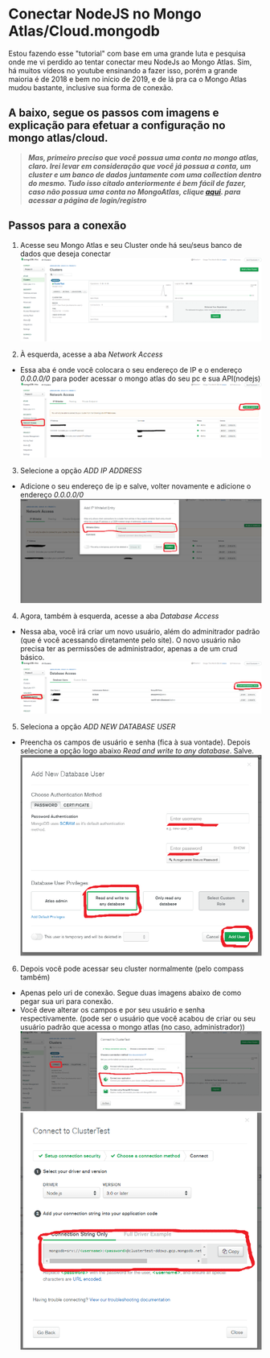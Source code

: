 # Conectar NodeJS no Mongo Atlas/Cloud.mongodb

Estou fazendo esse "tutorial" com base em uma grande luta e pesquisa onde me vi perdido ao tentar conectar meu NodeJs ao Mongo Atlas. Sim, há muitos vídeos no youtube ensinando a fazer isso, porém a grande maioria é de 2018 e bem no início de 2019, e de lá pra ca o Mongo Atlas mudou bastante, inclusive sua forma de conexão.

## A baixo, segue os passos com imagens e explicação para efetuar a configuração no mongo atlas/cloud.

> ***Mas, primeiro preciso que você possua uma conta no mongo atlas, claro. Irei levar em consideração que você já possua a conta, um cluster e um banco de dados juntamente com uma collection dentro do mesmo. Tudo isso citado anteriormente é bem fácil de fazer, caso não possua uma conta no MongoAtlas, clique [aqui](https://www.mongodb.com/cloud/atlas/lp/general/try?utm_source=google&utm_campaign=gs_americas_brazil_search_brand_atlas_desktop&utm_term=mongo%20atlas&utm_medium=cpc_paid_search&utm_ad=e&gclid=EAIaIQobChMIjZjZwYKY6AIVC4iRCh0J3w7aEAAYASAAEgImQ_D_BwE). para acessar a página de login/registro***

## Passos para a conexão

1. Acesse seu Mongo Atlas e seu Cluster onde há seu/seus banco de dados que deseja conectar
![print1](imgs/acesse-o-cluster.png)

2. À esquerda, acesse a aba _Network Access_ 
- Essa aba é onde você colocara o seu endereço de IP e o endereço _0.0.0.0/0_ para poder acessar o mongo atlas do seu pc e sua API(nodejs)
![print2](imgs/acesse-a-aba-networkacess.png)

3. Selecione a opção _ADD IP ADDRESS_
- Adicione o seu endereço de ip e salve, volter novamente e adicione o endereço _0.0.0.0/0_
![print3](imgs/add-o-ip.png)

4. Agora, também à esquerda, acesse a aba _Database Access_
- Nessa aba, você irá criar um novo usuário, além do adminitrador padrão (que é você acessando diretamente pelo site). O novo usuário não precisa ter as permissões de administrador, apenas a de um crud básico.
![print4](imgs/access-databases.png)

5. Seleciona a opção _ADD NEW DATABASE USER_
- Preencha os campos de usuário e senha (fica à sua vontade). Depois selecione a opção logo abaixo _Read and write to any database_. Salve.
![print5](imgs/add-user-acces.png)

6. Depois você pode acessar seu cluster normalmente (pelo compass também)
- Apenas pelo uri de conexão. Segue duas imagens abaixo de como pegar sua uri para conexão.
- Você deve alterar os campos _<username>_ e _<password>_ por seu usuário e senha respectivamente. (pode ser o usuário que você acabou de criar ou seu usuário padrão que acessa o mongo atlas (no caso, administrador))
![print6](imgs/conect.png)
![print7](imgs/copiea-a-uri.png)








